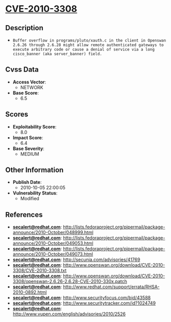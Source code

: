 
# [CVE-2010-3308](https://cve.mitre.org/cgi-bin/cvename.cgi?name=CVE-2010-3308)

## Description

- `Buffer overflow in programs/pluto/xauth.c in the client in Openswan 2.6.26 through 2.6.28 might allow remote authenticated gateways to execute arbitrary code or cause a denial of service via a long cisco_banner (aka server_banner) field.`

## Cvss Data

- **Access Vector**:
  - NETWORK
- **Base Score**:
  - 6.5

## Scores

- **Exploitability Score**:
  - 8.0
- **Impact Score**:
  - 6.4
- **Base Severity**:
  - MEDIUM

## Other Information

- **Publish Date**:
  - 2010-10-05 22:00:05
- **Vulnerability Status**:
  - Modified

## References

- **secalert@redhat.com**: http://lists.fedoraproject.org/pipermail/package-announce/2010-October/048999.html
- **secalert@redhat.com**: http://lists.fedoraproject.org/pipermail/package-announce/2010-October/049053.html
- **secalert@redhat.com**: http://lists.fedoraproject.org/pipermail/package-announce/2010-October/049073.html
- **secalert@redhat.com**: http://secunia.com/advisories/41769
- **secalert@redhat.com**: http://www.openswan.org/download/CVE-2010-3308/CVE-2010-3308.txt
- **secalert@redhat.com**: http://www.openswan.org/download/CVE-2010-3308/openswan-2.6.26-2.6.28-CVE-2010-330x.patch
- **secalert@redhat.com**: http://www.redhat.com/support/errata/RHSA-2010-0892.html
- **secalert@redhat.com**: http://www.securityfocus.com/bid/43588
- **secalert@redhat.com**: http://www.securitytracker.com/id?1024749
- **secalert@redhat.com**: http://www.vupen.com/english/advisories/2010/2526
